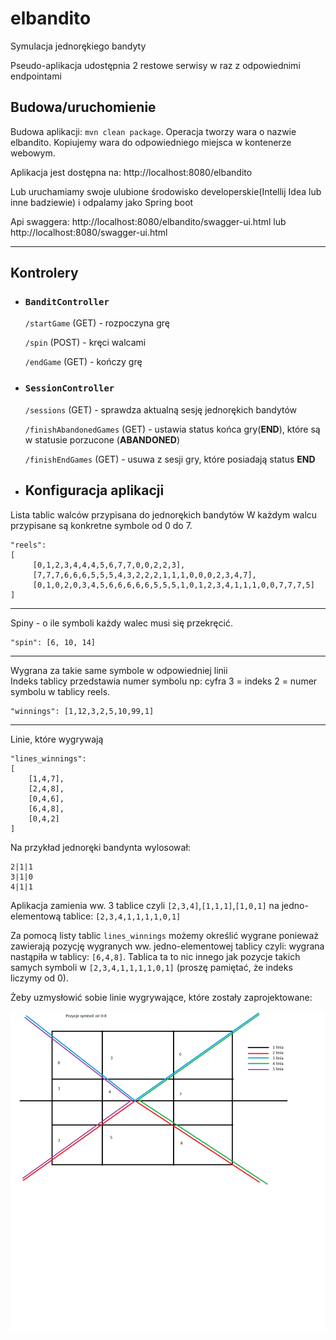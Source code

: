 # elbandito
Symulacja jednorękiego bandyty

Pseudo-aplikacja udostępnia 2 restowe serwisy w raz z odpowiednimi endpointami

Budowa/uruchomienie
  -

Budowa aplikacji: `mvn clean package`. Operacja tworzy wara o nazwie elbandito.
Kopiujemy wara do odpowiedniego miejsca w kontenerze webowym.
  
Aplikacja jest dostępna na: http://localhost:8080/elbandito 

Lub uruchamiamy swoje ulubione środowisko developerskie(Intellij Idea lub inne badziewie) i odpalamy jako Spring boot
  
Api swaggera: http://localhost:8080/elbandito/swagger-ui.html lub http://localhost:8080/swagger-ui.html

---

Kontrolery 
  -
* ### `BanditController`
  `/startGame` (GET) - rozpoczyna grę
  
  `/spin` (POST) - kręci walcami 
  
  `/endGame` (GET) - kończy grę
  
* ### `SessionController`
  `/sessions` (GET) - sprawdza aktualną sesję jednorękich bandytów
  
  `/finishAbandonedGames` (GET) - ustawia status końca gry(**END**), które są w statusie porzucone (**ABANDONED**)
  
  `/finishEndGames` (GET) - usuwa z sesji gry, które posiadają status **END**
  

* Konfiguracja aplikacji
  -
  
Lista tablic walców przypisana do jednorękich bandytów
W każdym walcu przypisane są konkretne symbole od 0 do 7.

    "reels": 
    [
         [0,1,2,3,4,4,4,5,6,7,7,0,0,2,2,3],
         [7,7,7,6,6,6,5,5,5,4,3,2,2,2,1,1,1,0,0,0,2,3,4,7],
         [0,1,0,2,0,3,4,5,6,6,6,6,6,5,5,5,1,0,1,2,3,4,1,1,1,0,0,7,7,7,5]
    ]
---       
Spiny - o ile symboli każdy walec musi się przekręcić.


    "spin": [6, 10, 14]
---    
Wygrana za takie same symbole w odpowiedniej linii    
Indeks tablicy przedstawia numer symbolu np: cyfra 3 = indeks 2 = numer symbolu w tablicy reels.
    
    "winnings": [1,12,3,2,5,10,99,1] 
---

Linie, które wygrywają
    
    "lines_winnings": 
    [
        [1,4,7],
        [2,4,8],
        [0,4,6],
        [6,4,8],
        [0,4,2]
    ]
    
Na przykład jednoręki bandynta wylosował:   

    2|1|1
    3|1|0
    4|1|1 
    
Aplikacja zamienia ww. 3 tablice czyli `[2,3,4]`,`[1,1,1]`,`[1,0,1]` na jedno-elementową tablice: `[2,3,4,1,1,1,1,0,1]`

Za pomocą listy tablic `lines_winnings` możemy określić wygrane ponieważ zawierają pozycję wygranych ww. jedno-elementowej tablicy czyli:
wygrana nastąpiła w tablicy: `[6,4,8]`. Tablica ta to nic innego jak pozycje takich samych symboli w `[2,3,4,1,1,1,1,0,1]` (proszę pamiętać, że indeks liczymy od 0).

Żeby uzmysłowić sobie linie wygrywające, które zostały zaprojektowane:

![Alt text](tablica_linie_wygrywajace.png?raw=true "Linie")